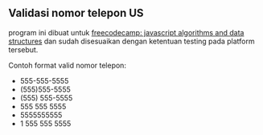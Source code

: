 ## Validasi nomor telepon US

program ini dibuat untuk [freecodecamp: javascript algorithms and data structures](https://www.freecodecamp.org/learn/javascript-algorithms-and-data-structures/) dan sudah disesuaikan dengan ketentuan testing pada platform tersebut.

Contoh format valid nomor telepon:

- 555-555-5555
- (555)555-5555
- (555) 555-5555
- 555 555 5555
- 5555555555
- 1 555 555 5555
